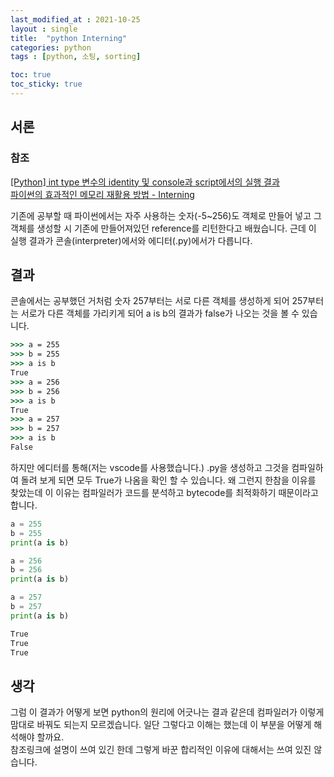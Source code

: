```yaml
---
last_modified_at : 2021-10-25
layout : single
title:  "python Interning"
categories: python
tags : [python, 소팅, sorting]

toc: true
toc_sticky: true
---
```

## 서론
### 참조
<a target = '_blank' href='https://tyanjournal.com/tips/python-int-type-%EB%B3%80%EC%88%98%EC%9D%98-identity-%EB%B0%8F-console%EA%B3%BC-script%EC%97%90%EC%84%9C%EC%9D%98-%EC%8B%A4%ED%96%89-%EA%B2%B0%EA%B3%BC/'>[Python] int type 변수의 identity 및 console과 script에서의 실행 결과</a>  
<a target = '_blank' href='https://nephtyws.github.io/python/interning/'>파이썬의 효과적인 메모리 재활용 방법 - Interning</a>  

기존에 공부할 때 파이썬에서는 자주 사용하는 숫자(-5~256)도 객체로 만들어 넣고 그 객체를 생성할 시 기존에 만들어져있던 reference를 리턴한다고 배웠습니다. 근데 이 실행 결과가 콘솔(interpreter)에서와 에디터(.py)에서가 다릅니다.

## 결과
콘솔에서는 공부했던 거처럼 숫자 257부터는 서로 다른 객체를 생성하게 되어 257부터는 서로가 다른 객체를 가리키게 되어 a is b의 결과가 false가 나오는 것을 볼 수 있습니다.
```cmd
>>> a = 255
>>> b = 255
>>> a is b
True
>>> a = 256
>>> b = 256
>>> a is b
True
>>> a = 257
>>> b = 257
>>> a is b
False
```
하지만 에디터를 통해(저는 vscode를 사용했습니다.) .py을 생성하고 그것을 컴파일하여 돌려 보게 되면 모두 True가 나옴을 확인 할 수 있습니다. 왜 그런지 한참을 이유를 찾았는데 이 이유는 컴파일러가 코드를 분석하고 bytecode를 최적화하기 때문이라고 합니다.
```python
a = 255
b = 255
print(a is b)

a = 256
b = 256
print(a is b)

a = 257
b = 257
print(a is b)
```
```cmd
True
True
True
```

## 생각
그럼 이 결과가 어떻게 보면 python의 원리에 어긋나는 결과 같은데 컴파일러가 이렇게 맘대로 바꿔도 되는지 모르겠습니다. 일단 그렇다고 이해는 했는데 이 부분을 어떻게 해석해야 할까요.  
참조링크에 설명이 쓰여 있긴 한데 그렇게 바꾼 합리적인 이유에 대해서는 쓰여 있진 않습니다.
